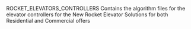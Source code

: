 ROCKET_ELEVATORS_CONTROLLERS
Contains the algorithm files for the elevator controllers for the New Rocket Elevator Solutions for both Residential and Commercial offers
